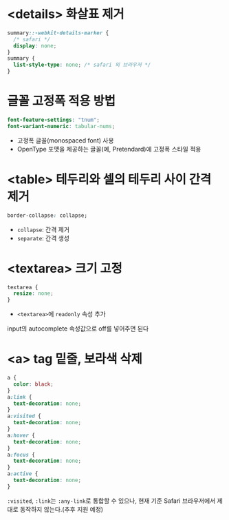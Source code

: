# \<details> 화살표 제거

```scss
summary::-webkit-details-marker {
  /* safari */
  display: none;
}
summary {
  list-style-type: none; /* safari 외 브라우저 */
}
```

# 글꼴 고정폭 적용 방법

```scss
font-feature-settings: "tnum";
font-variant-numeric: tabular-nums;
```

- 고정폭 글꼴(monospaced font) 사용
- OpenType 포맷을 제공하는 글꼴(예, Pretendard)에 고정폭 스타일 적용

# \<table> 테두리와 셀의 테두리 사이 간격 제거

```css
border-collapse: collapse;
```

- `collapse`: 간격 제거
- `separate`: 간격 생성

# \<textarea> 크기 고정

```css
textarea {
  resize: none;
}
```

- `<textarea>`에 `readonly` 속성 추가

input의 autocomplete 속성값으로 off를 넣어주면 된다

# \<a> tag 밑줄, 보라색 삭제

```css
a {
  color: black;
}
a:link {
  text-decoration: none;
}
a:visited {
  text-decoration: none;
}
a:hover {
  text-decoration: none;
}
a:focus {
  text-decoration: none;
}
a:active {
  text-decoration: none;
}
```

`:visited`, `:link`는 `:any-link`로 통합할 수 있으나, 현재 기준 Safari 브라우저에서 제대로 동작하지 않는다.(추후 지원 예정)
